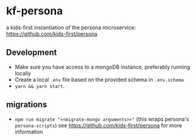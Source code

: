 # kf-persona

a kids-first instantiation of the persona microservice: https://github.com/kids-first/persona

## Development

- Make sure you have access to a mongoDB instance, preferably running locally
- Create a local `.env` file based on the provided schema in `.env.schema`
- `yarn && yarn start`.

## migrations

- `npm run migrate "<<migrate-mongo arguments>>"` (this wraps persona's `persona-scripts`) see https://github.com/kids-first/persona for more information
